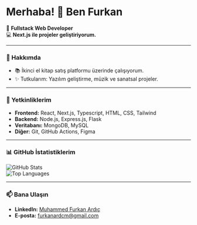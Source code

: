 # Merhaba! 👋 Ben Furkan

🌟 **Fullstack Web Developer**  
💻 **Next.js ile projeler geliştiriyorum.**  

---

### 🚀 Hakkımda
- 📚 İkinci el kitap satış platformu üzerinde çalışıyorum.
- ✨ Tutkularım: Yazılım geliştirme, müzik ve sanatsal projeler.

---

### 🔧 Yetkinliklerim
- **Frontend:** React, Next.js, Typescript, HTML, CSS, Tailwind
- **Backend:** Node.js, Express.js, Flask
- **Veritabanı:** MongoDB, MySQL
- **Diğer:** Git, GitHub Actions, Figma

---

### 📊 GitHub İstatistiklerim

![GitHub Stats](https://github-readme-stats.vercel.app/api?username=furkanardicm&show_icons=true&theme=radical)  
![Top Languages](https://github-readme-stats.vercel.app/api/top-langs/?username=furkanardicm&layout=compact&theme=radical)

---

### 📫 Bana Ulaşın
- **LinkedIn:** [Muhammed Furkan Ardıç](https://linkedin.com/in/furkanardicm)
- **E-posta:** furkanardcm@gmail.com
